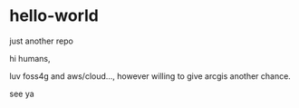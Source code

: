 # hello-world
just another repo

hi humans,

luv foss4g and aws/cloud..., however willing to give arcgis another chance.

see ya
